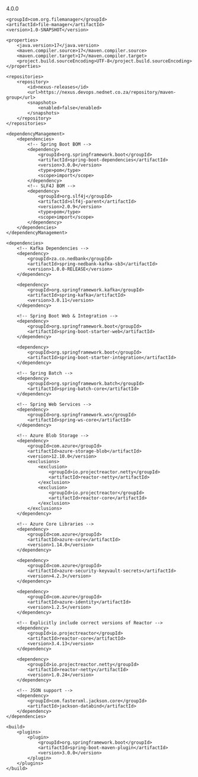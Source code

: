 <project xmlns="http://maven.apache.org/POM/4.0.0"
         xmlns:xsi="http://www.w3.org/2001/XMLSchema-instance"
         xsi:schemaLocation="http://maven.apache.org/POM/4.0.0 http://maven.apache.org/xsd/maven-4.0.0.xsd">
    <modelVersion>4.0.0</modelVersion>

    <groupId>com.org.filemanager</groupId>
    <artifactId>file-manager</artifactId>
    <version>1.0-SNAPSHOT</version>

    <properties>
        <java.version>17</java.version>
        <maven.compiler.source>17</maven.compiler.source>
        <maven.compiler.target>17</maven.compiler.target>
        <project.build.sourceEncoding>UTF-8</project.build.sourceEncoding>
    </properties>

    <repositories>
        <repository>
            <id>nexus-releases</id>
            <url>https://nexus.devops.nednet.co.za/repository/maven-group</url>
            <snapshots>
                <enabled>false</enabled>
            </snapshots>
        </repository>
    </repositories>

    <dependencyManagement>
        <dependencies>
            <!-- Spring Boot BOM -->
            <dependency>
                <groupId>org.springframework.boot</groupId>
                <artifactId>spring-boot-dependencies</artifactId>
                <version>3.0.0</version>
                <type>pom</type>
                <scope>import</scope>
            </dependency>
            <!-- SLF4J BOM -->
            <dependency>
                <groupId>org.slf4j</groupId>
                <artifactId>slf4j-parent</artifactId>
                <version>2.0.9</version>
                <type>pom</type>
                <scope>import</scope>
            </dependency>
        </dependencies>
    </dependencyManagement>

    <dependencies>
        <!-- Kafka Dependencies -->
        <dependency>
            <groupId>za.co.nedbank</groupId>
            <artifactId>spring-nedbank-kafka-sb3</artifactId>
            <version>1.0.0-RELEASE</version>
        </dependency>

        <dependency>
            <groupId>org.springframework.kafka</groupId>
            <artifactId>spring-kafka</artifactId>
            <version>3.0.11</version>
        </dependency>

        <!-- Spring Boot Web & Integration -->
        <dependency>
            <groupId>org.springframework.boot</groupId>
            <artifactId>spring-boot-starter-web</artifactId>
        </dependency>

        <dependency>
            <groupId>org.springframework.boot</groupId>
            <artifactId>spring-boot-starter-integration</artifactId>
        </dependency>

        <!-- Spring Batch -->
        <dependency>
            <groupId>org.springframework.batch</groupId>
            <artifactId>spring-batch-core</artifactId>
        </dependency>

        <!-- Spring Web Services -->
        <dependency>
            <groupId>org.springframework.ws</groupId>
            <artifactId>spring-ws-core</artifactId>
        </dependency>

        <!-- Azure Blob Storage -->
        <dependency>
            <groupId>com.azure</groupId>
            <artifactId>azure-storage-blob</artifactId>
            <version>12.10.0</version>
            <exclusions>
                <exclusion>
                    <groupId>io.projectreactor.netty</groupId>
                    <artifactId>reactor-netty</artifactId>
                </exclusion>
                <exclusion>
                    <groupId>io.projectreactor</groupId>
                    <artifactId>reactor-core</artifactId>
                </exclusion>
            </exclusions>
        </dependency>

        <!-- Azure Core Libraries -->
        <dependency>
            <groupId>com.azure</groupId>
            <artifactId>azure-core</artifactId>
            <version>1.14.0</version>
        </dependency>

        <dependency>
            <groupId>com.azure</groupId>
            <artifactId>azure-security-keyvault-secrets</artifactId>
            <version>4.2.3</version>
        </dependency>

        <dependency>
            <groupId>com.azure</groupId>
            <artifactId>azure-identity</artifactId>
            <version>1.2.5</version>
        </dependency>

        <!-- Explicitly include correct versions of Reactor -->
        <dependency>
            <groupId>io.projectreactor</groupId>
            <artifactId>reactor-core</artifactId>
            <version>3.4.13</version>
        </dependency>

        <dependency>
            <groupId>io.projectreactor.netty</groupId>
            <artifactId>reactor-netty</artifactId>
            <version>1.0.24</version>
        </dependency>

        <!-- JSON support -->
        <dependency>
            <groupId>com.fasterxml.jackson.core</groupId>
            <artifactId>jackson-databind</artifactId>
        </dependency>
    </dependencies>

    <build>
        <plugins>
            <plugin>
                <groupId>org.springframework.boot</groupId>
                <artifactId>spring-boot-maven-plugin</artifactId>
                <version>3.0.0</version>
            </plugin>
        </plugins>
    </build>
</project>
